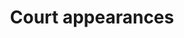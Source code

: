 ---
title: Court appearances
longTitle: 'Court appearances'
tags:
- gccommon
french:
- "[[Comparution]]"
---